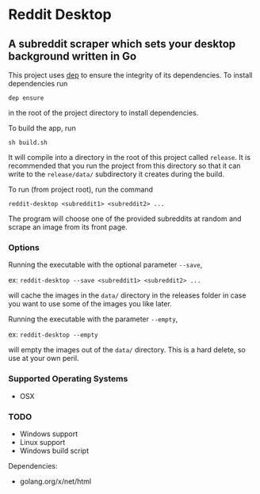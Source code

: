 # Reddit Desktop

A subreddit scraper which sets your desktop background
written in Go
---

This project uses [dep](https://github.com/golang/dep) to ensure the
integrity of its dependencies. To install dependencies run

`dep ensure`

in the root of the project directory to install dependencies.

To build the app, run

`sh build.sh`

It will compile into a directory in the root
of this project called `release`. It is recommended
that you run the project from this directory so
that it can write to the `release/data/` subdirectory
it creates during the build.

To run (from project root), run the command

`reddit-desktop <subreddit1> <subreddit2> ...`

The program will choose one of the provided
subreddits at random and scrape an image from
its front page.

### Options

Running the executable with the optional parameter `--save`,

ex: `reddit-desktop --save <subreddit1> <subreddit2> ...`

will cache the images in the `data/` directory
in the releases folder in case you want to
use some of the images you like later.

Running the executable with the parameter `--empty`,

ex: `reddit-desktop --empty`

will empty the images out of the `data/` directory.
This is a hard delete, so use at your own peril.

### Supported Operating Systems
- OSX

### TODO
- Windows support
- Linux support
- Windows build script

Dependencies:
- golang.org/x/net/html
